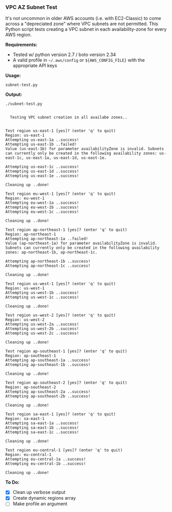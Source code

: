 ### VPC AZ Subnet Test

It's not uncommon in older AWS accounts (i.e. with EC2-Classic) to come across a "depreciated zone" where VPC subnets are not permitted.
This Python script tests creating a VPC subnet in each availability-zone for every AWS region.

**Requirements:**

* Tested w/ python version 2.7 / boto version 2.34
* A valid profile in `~/.aws/config` or `${AWS_CONFIG_FILE}` with the appropriate API keys

**Usage:**

```
subnet-test.py
```

**Output:**

```
./subnet-test.py


  Testing VPC subnet creation in all availabe zones..

    
Test region us-east-1 [yes]? (enter 'q' to quit) 
Region: us-east-1
Attempting us-east-1a ..success!
Attempting us-east-1b ..failed!
Value (us-east-1b) for parameter availabilityZone is invalid. Subnets can currently only be created in the following availability zones: us-east-1c, us-east-1a, us-east-1d, us-east-1e. 

Attempting us-east-1c ..success!
Attempting us-east-1d ..success!
Attempting us-east-1e ..success!

Cleaning up ..done!

Test region eu-west-1 [yes]? (enter 'q' to quit) 
Region: eu-west-1
Attempting eu-west-1a ..success!
Attempting eu-west-1b ..success!
Attempting eu-west-1c ..success!

Cleaning up ..done!

Test region ap-northeast-1 [yes]? (enter 'q' to quit) 
Region: ap-northeast-1
Attempting ap-northeast-1a ..failed!
Value (ap-northeast-1a) for parameter availabilityZone is invalid. Subnets can currently only be created in the following availability zones: ap-northeast-1b, ap-northeast-1c. 

Attempting ap-northeast-1b ..success!
Attempting ap-northeast-1c ..success!

Cleaning up ..done!

Test region us-west-1 [yes]? (enter 'q' to quit) 
Region: us-west-1
Attempting us-west-1b ..success!
Attempting us-west-1c ..success!

Cleaning up ..done!

Test region us-west-2 [yes]? (enter 'q' to quit) 
Region: us-west-2
Attempting us-west-2a ..success!
Attempting us-west-2b ..success!
Attempting us-west-2c ..success!

Cleaning up ..done!

Test region ap-southeast-1 [yes]? (enter 'q' to quit) 
Region: ap-southeast-1
Attempting ap-southeast-1a ..success!
Attempting ap-southeast-1b ..success!

Cleaning up ..done!

Test region ap-southeast-2 [yes]? (enter 'q' to quit) 
Region: ap-southeast-2
Attempting ap-southeast-2a ..success!
Attempting ap-southeast-2b ..success!

Cleaning up ..done!

Test region sa-east-1 [yes]? (enter 'q' to quit) 
Region: sa-east-1
Attempting sa-east-1a ..success!
Attempting sa-east-1b ..success!
Attempting sa-east-1c ..success!

Cleaning up ..done!

Test region eu-central-1 [yes]? (enter 'q' to quit) 
Region: eu-central-1
Attempting eu-central-1a ..success!
Attempting eu-central-1b ..success!

Cleaning up ..done!
```

**To Do:**

- [x] Clean up verbose output
- [x] Create dynamic regions array
- [ ] Make profile an argument
